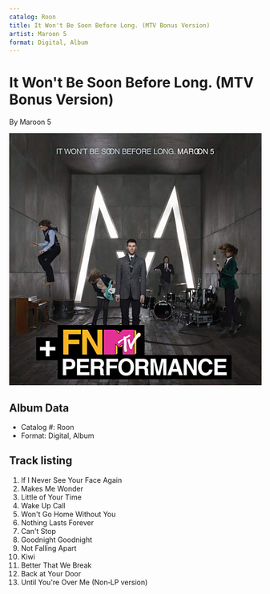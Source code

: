 ```yaml
---
catalog: Roon
title: It Won't Be Soon Before Long. (MTV Bonus Version)
artist: Maroon 5
format: Digital, Album
---
```


# It Won't Be Soon Before Long. (MTV Bonus Version)

By Maroon 5

![](../../assets/albumcovers/Maroon_5-It_Wont_Be_Soon_Before_Long_MTV_Bonus_Version.png)

## Album Data

- Catalog #: Roon
- Format: Digital, Album


## Track listing


1. If I Never See Your Face Again
2. Makes Me Wonder
3. Little of Your Time
4. Wake Up Call
5. Won't Go Home Without You
6. Nothing Lasts Forever
7. Can't Stop
8. Goodnight Goodnight
9. Not Falling Apart
10. Kiwi
11. Better That We Break
12. Back at Your Door
13. Until You're Over Me (Non‐LP version)

